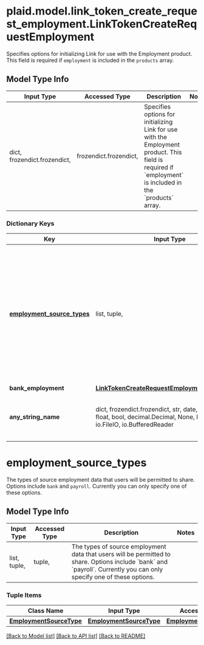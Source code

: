 # plaid.model.link_token_create_request_employment.LinkTokenCreateRequestEmployment

Specifies options for initializing Link for use with the Employment product. This field is required if `employment` is included in the `products` array.

## Model Type Info
Input Type | Accessed Type | Description | Notes
------------ | ------------- | ------------- | -------------
dict, frozendict.frozendict,  | frozendict.frozendict,  | Specifies options for initializing Link for use with the Employment product. This field is required if &#x60;employment&#x60; is included in the &#x60;products&#x60; array. | 

### Dictionary Keys
Key | Input Type | Accessed Type | Description | Notes
------------ | ------------- | ------------- | ------------- | -------------
**[employment_source_types](#employment_source_types)** | list, tuple,  | tuple,  | The types of source employment data that users will be permitted to share. Options include &#x60;bank&#x60; and &#x60;payroll&#x60;. Currently you can only specify one of these options. | [optional] 
**bank_employment** | [**LinkTokenCreateRequestEmploymentBankIncome**](LinkTokenCreateRequestEmploymentBankIncome.md) | [**LinkTokenCreateRequestEmploymentBankIncome**](LinkTokenCreateRequestEmploymentBankIncome.md) |  | [optional] 
**any_string_name** | dict, frozendict.frozendict, str, date, datetime, int, float, bool, decimal.Decimal, None, list, tuple, bytes, io.FileIO, io.BufferedReader | frozendict.frozendict, str, BoolClass, decimal.Decimal, NoneClass, tuple, bytes, FileIO | any string name can be used but the value must be the correct type | [optional]

# employment_source_types

The types of source employment data that users will be permitted to share. Options include `bank` and `payroll`. Currently you can only specify one of these options.

## Model Type Info
Input Type | Accessed Type | Description | Notes
------------ | ------------- | ------------- | -------------
list, tuple,  | tuple,  | The types of source employment data that users will be permitted to share. Options include &#x60;bank&#x60; and &#x60;payroll&#x60;. Currently you can only specify one of these options. | 

### Tuple Items
Class Name | Input Type | Accessed Type | Description | Notes
------------- | ------------- | ------------- | ------------- | -------------
[**EmploymentSourceType**](EmploymentSourceType.md) | [**EmploymentSourceType**](EmploymentSourceType.md) | [**EmploymentSourceType**](EmploymentSourceType.md) |  | 

[[Back to Model list]](../../README.md#documentation-for-models) [[Back to API list]](../../README.md#documentation-for-api-endpoints) [[Back to README]](../../README.md)

